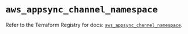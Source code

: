 # `aws_appsync_channel_namespace`

Refer to the Terraform Registry for docs: [`aws_appsync_channel_namespace`](https://registry.terraform.io/providers/hashicorp/aws/6.10.0/docs/resources/appsync_channel_namespace).
